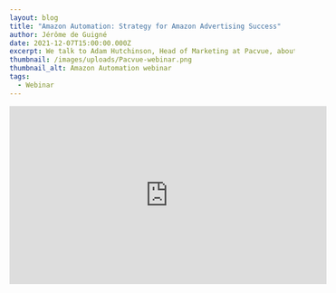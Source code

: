 ```yaml
---
layout: blog
title: "Amazon Automation: Strategy for Amazon Advertising Success"
author: Jérôme de Guigné
date: 2021-12-07T15:00:00.000Z
excerpt: We talk to Adam Hutchinson, Head of Marketing at Pacvue, about why automation is a must for modern advertising and how the right tool can make all the difference.
thumbnail: /images/uploads/Pacvue-webinar.png
thumbnail_alt: Amazon Automation webinar
tags:
  - Webinar
---
```


<iframe width="560" height="315" src="https://www.youtube.com/embed/d9xacL3F7J8" title="YouTube video player" frameborder="0" allow="accelerometer; autoplay; clipboard-write; encrypted-media; gyroscope; picture-in-picture; web-share" allowfullscreen></iframe>
